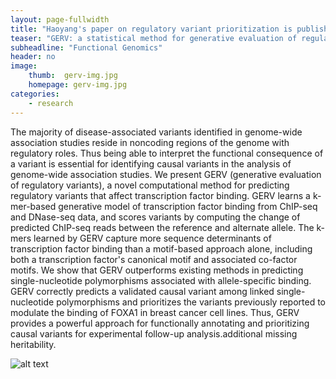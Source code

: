 ```yaml
---
layout: page-fullwidth
title: "Haoyang's paper on regulatory variant prioritization is published in Bioinformatics"
teaser: "GERV: a statistical method for generative evaluation of regulatory variants for transcription factor binding"
subheadline: "Functional Genomics"
header: no
image:
    thumb:  gerv-img.jpg
    homepage: gerv-img.jpg
categories:
    - research
---
```



The majority of disease-associated variants identified in genome-wide association studies reside in noncoding regions of the genome with regulatory roles. Thus being able to interpret the functional consequence of a variant is essential for identifying causal variants in the analysis of genome-wide association studies. We present GERV (generative evaluation of regulatory variants), a novel computational method for predicting regulatory variants that affect transcription factor binding. GERV learns a k-mer-based generative model of transcription factor binding from ChIP-seq and DNase-seq data, and scores variants by computing the change of predicted ChIP-seq reads between the reference and alternate allele. The k-mers learned by GERV capture more sequence determinants of transcription factor binding than a motif-based approach alone, including both a transcription factor's canonical motif and associated co-factor motifs. We show that GERV outperforms existing methods in predicting single-nucleotide polymorphisms associated with allele-specific binding. GERV correctly predicts a validated causal variant among linked single-nucleotide polymorphisms and prioritizes the variants previously reported to modulate the binding of FOXA1 in breast cancer cell lines. Thus, GERV provides a powerful approach for functionally annotating and prioritizing causal variants for experimental follow-up analysis.additional missing heritability.

![alt text]({{site:url}}/images/gerv-img.jpg)